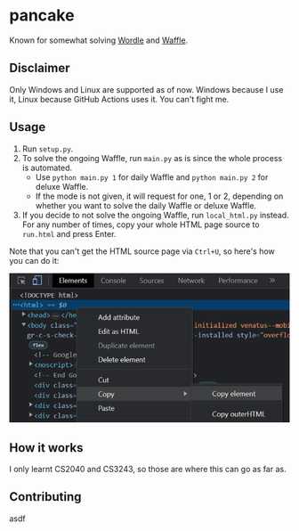 # pancake

Known for somewhat solving [Wordle](https://www.nytimes.com/games/wordle/index.html) and [Waffle](https://wafflegame.net/).

## Disclaimer
Only Windows and Linux are supported as of now. Windows because I use it, Linux because GitHub Actions uses it. You can't fight me.

## Usage
1. Run `setup.py`.
1. To solve the ongoing Waffle, run `main.py` as is since the whole process is automated.
    - Use `python main.py 1` for daily Waffle and `python main.py 2` for deluxe Waffle.
    - If the mode is not given, it will request for one, 1 or 2, depending on whether you want to solve the daily Waffle or deluxe Waffle.
1. If you decide to not solve the ongoing Waffle, run `local_html.py` instead. For any number of times, copy your whole HTML page source to `run.html` and press Enter.

Note that you can't get the HTML source page via `Ctrl+U`, so here's how you can do it:

![nice](images/copy.png)

## How it works

I only learnt CS2040 and CS3243, so those are where this can go as far as.

## Contributing

asdf